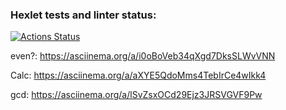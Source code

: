 ### Hexlet tests and linter status:
[![Actions Status](https://github.com/Lugonue/frontend-project-44/workflows/hexlet-check/badge.svg)](https://github.com/Lugonue/frontend-project-44/actions)

even?:
    https://asciinema.org/a/i0oBoVeb34qXgd7DksSLWvVNN

Calc:
    https://asciinema.org/a/aXYE5QdoMms4TebIrCe4wIkk4

gcd:
    https://asciinema.org/a/lSvZsxOCd29Ejz3JRSVGVF9Pw